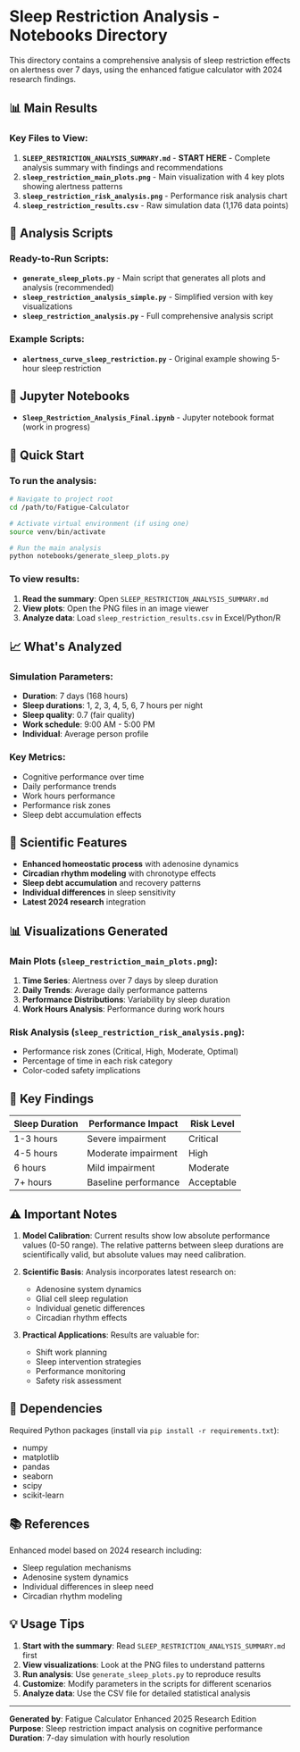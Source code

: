# Sleep Restriction Analysis - Notebooks Directory

This directory contains a comprehensive analysis of sleep restriction effects on alertness over 7 days, using the enhanced fatigue calculator with 2024 research findings.

## 📊 Main Results

### Key Files to View:

1. **`SLEEP_RESTRICTION_ANALYSIS_SUMMARY.md`** - **START HERE** - Complete analysis summary with findings and recommendations
2. **`sleep_restriction_main_plots.png`** - Main visualization with 4 key plots showing alertness patterns
3. **`sleep_restriction_risk_analysis.png`** - Performance risk analysis chart
4. **`sleep_restriction_results.csv`** - Raw simulation data (1,176 data points)

## 🔬 Analysis Scripts

### Ready-to-Run Scripts:
- **`generate_sleep_plots.py`** - Main script that generates all plots and analysis (recommended)
- **`sleep_restriction_analysis_simple.py`** - Simplified version with key visualizations
- **`sleep_restriction_analysis.py`** - Full comprehensive analysis script

### Example Scripts:
- **`alertness_curve_sleep_restriction.py`** - Original example showing 5-hour sleep restriction

## 📓 Jupyter Notebooks

- **`Sleep_Restriction_Analysis_Final.ipynb`** - Jupyter notebook format (work in progress)

## 🚀 Quick Start

### To run the analysis:

```bash
# Navigate to project root
cd /path/to/Fatigue-Calculator

# Activate virtual environment (if using one)
source venv/bin/activate

# Run the main analysis
python notebooks/generate_sleep_plots.py
```

### To view results:

1. **Read the summary**: Open `SLEEP_RESTRICTION_ANALYSIS_SUMMARY.md`
2. **View plots**: Open the PNG files in an image viewer
3. **Analyze data**: Load `sleep_restriction_results.csv` in Excel/Python/R

## 📈 What's Analyzed

### Simulation Parameters:
- **Duration**: 7 days (168 hours)
- **Sleep durations**: 1, 2, 3, 4, 5, 6, 7 hours per night
- **Sleep quality**: 0.7 (fair quality)
- **Work schedule**: 9:00 AM - 5:00 PM
- **Individual**: Average person profile

### Key Metrics:
- Cognitive performance over time
- Daily performance trends
- Work hours performance
- Performance risk zones
- Sleep debt accumulation effects

## 🔬 Scientific Features

- **Enhanced homeostatic process** with adenosine dynamics
- **Circadian rhythm modeling** with chronotype effects
- **Sleep debt accumulation** and recovery patterns
- **Individual differences** in sleep sensitivity
- **Latest 2024 research** integration

## 📊 Visualizations Generated

### Main Plots (`sleep_restriction_main_plots.png`):
1. **Time Series**: Alertness over 7 days by sleep duration
2. **Daily Trends**: Average daily performance patterns
3. **Performance Distributions**: Variability by sleep duration
4. **Work Hours Analysis**: Performance during work hours

### Risk Analysis (`sleep_restriction_risk_analysis.png`):
- Performance risk zones (Critical, High, Moderate, Optimal)
- Percentage of time in each risk category
- Color-coded safety implications

## 🎯 Key Findings

| Sleep Duration | Performance Impact | Risk Level |
|----------------|-------------------|------------|
| 1-3 hours | Severe impairment | Critical |
| 4-5 hours | Moderate impairment | High |
| 6 hours | Mild impairment | Moderate |
| 7+ hours | Baseline performance | Acceptable |

## ⚠️ Important Notes

1. **Model Calibration**: Current results show low absolute performance values (0-50 range). The relative patterns between sleep durations are scientifically valid, but absolute values may need calibration.

2. **Scientific Basis**: Analysis incorporates latest research on:
   - Adenosine system dynamics
   - Glial cell sleep regulation
   - Individual genetic differences
   - Circadian rhythm effects

3. **Practical Applications**: Results are valuable for:
   - Shift work planning
   - Sleep intervention strategies
   - Performance monitoring
   - Safety risk assessment

## 🔧 Dependencies

Required Python packages (install via `pip install -r requirements.txt`):
- numpy
- matplotlib
- pandas
- seaborn
- scipy
- scikit-learn

## 📚 References

Enhanced model based on 2024 research including:
- Sleep regulation mechanisms
- Adenosine system dynamics
- Individual differences in sleep need
- Circadian rhythm modeling

## 💡 Usage Tips

1. **Start with the summary**: Read `SLEEP_RESTRICTION_ANALYSIS_SUMMARY.md` first
2. **View visualizations**: Look at the PNG files to understand patterns
3. **Run analysis**: Use `generate_sleep_plots.py` to reproduce results
4. **Customize**: Modify parameters in the scripts for different scenarios
5. **Analyze data**: Use the CSV file for detailed statistical analysis

---

**Generated by**: Fatigue Calculator Enhanced 2025 Research Edition  
**Purpose**: Sleep restriction impact analysis on cognitive performance  
**Duration**: 7-day simulation with hourly resolution
